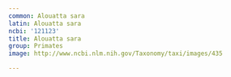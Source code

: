 ```yaml
---
common: Alouatta sara
latin: Alouatta sara
ncbi: '121123'
title: Alouatta sara
group: Primates
image: http://www.ncbi.nlm.nih.gov/Taxonomy/taxi/images/435

---
```

